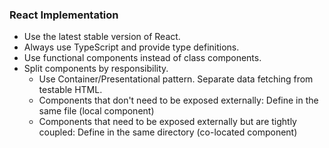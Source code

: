 ### React Implementation

- Use the latest stable version of React.
- Always use TypeScript and provide type definitions.
- Use functional components instead of class components.
- Split components by responsibility.
  - Use Container/Presentational pattern. Separate data fetching from testable HTML.
  - Components that don't need to be exposed externally: Define in the same file (local component)
  - Components that need to be exposed externally but are tightly coupled: Define in the same directory (co-located component)
